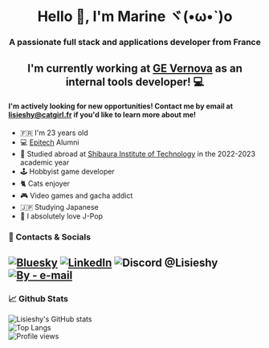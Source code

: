 <h1 align="center">Hello 👋, I'm Marine ヾ(•ω•`)o</h1>
<h3 align="center">A passionate full stack and applications developer from France</h3>

<h2 align="center">I'm currently working at <a href="https://www.gevernova.com/">GE Vernova</a> as an internal tools developer! 💻</h2>

#### I'm actively looking for new opportunities! Contact me by email at <a href="mailto:lisieshy@catgirl.fr">lisieshy@catgirl.fr</a> if you'd like to learn more about me!

- 🇫🇷 I'm 23 years old
- 💻 [Epitech](https://epitech.eu/) Alumni
- 🗾 Studied abroad at [Shibaura Institute of Technology](https://www.shibaura-it.ac.jp/en/) in the 2022-2023 academic year
- 🕹️ Hobbyist game developer
- 🐈 Cats enjoyer
- 🎮 Video games and gacha addict
- 🇯🇵 Studying Japanese
- 🎵 I absolutely love J-Pop

### 🔗 Contacts & Socials 

[![Bluesky](https://img.shields.io/static/v1?label=&message=Bluesky&color=gray&style=for-the-badge&logo=bluesky)](https://bsky.app/profile/lisieshy.catgirl.fr)
[![LinkedIn](https://img.shields.io/static/v1?label=&message=LinkedIn&color=gray&style=for-the-badge&logo=linkedin)](https://www.linkedin.com/in/lisieshy/)
![Discord @Lisieshy](https://img.shields.io/static/v1?label=&message=Discord+%40Lisieshy&color=gray&style=for-the-badge&logo=Discord)
[![By - e-mail](https://img.shields.io/static/v1?label=By&message=e-mail&color=ff69b4&style=for-the-badge)](mailto:lisieshy@catgirl.fr)
---

### 📈 Github Stats

![Lisieshy's GitHub stats](https://github-readme-stats.vercel.app/api?username=Lisieshy&bg_color=30,e96443,904e95&title_color=fff&text_color=fff&include_all_commits=true&icon_color=fff&count_private=true&show_icons=true)
<br/>
![Top Langs](https://github-readme-stats.vercel.app/api/top-langs/?username=Lisieshy&bg_color=30,e96443,904e95&title_color=fff&text_color=fff&langs_count=5&layout=compact)
<br/>
![Profile views](https://komarev.com/ghpvc/?username=Lisieshy&color=FD428D)
<!--
**Lisieshy/Lisieshy** is a ✨ _special_ ✨ repository because its `README.md` (this file) appears on your GitHub profile.

Here are some ideas to get you started:

- 🔭 I’m currently working on ...
- 🌱 I’m currently learning ...
- 👯 I’m looking to collaborate on ...
- 🤔 I’m looking for help with ...
- 💬 Ask me about ...
- 📫 How to reach me: ...
- 😄 Pronouns: ...
- ⚡ Fun fact: ...
-->
